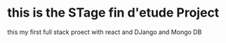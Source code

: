 # this is the STage fin d'etude Project

this my first full stack proect with react and DJango and Mongo DB

